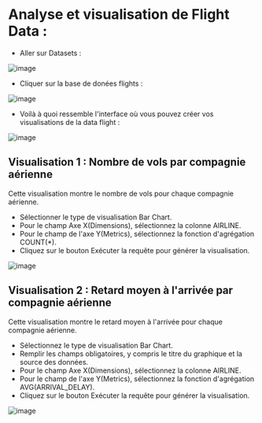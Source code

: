 # Analyse et visualisation de Flight Data :

- Aller sur Datasets : 

![image](https://user-images.githubusercontent.com/123749462/230634813-2cd6920b-2cd1-4719-867b-2450f4c51466.png)

- Cliquer sur la base de donées flights :

![image](https://user-images.githubusercontent.com/123749462/230635653-6784e4a5-86fa-47d9-b3d5-8faf31767e6d.png)

- Voilà à quoi ressemble l'interface où vous pouvez créer vos visualisations de la data flight :

![image](https://user-images.githubusercontent.com/123749462/230751632-05f0a951-c25f-4115-a26e-52c1bd5ecf1b.png)

## Visualisation 1 : Nombre de vols par compagnie aérienne
Cette visualisation montre le nombre de vols pour chaque compagnie aérienne.

- Sélectionner le type de visualisation Bar Chart.
- Pour le champ Axe X(Dimensions), sélectionnez la colonne AIRLINE.
- Pour le champ de l'axe Y(Metrics), sélectionnez la fonction d'agrégation COUNT(*).
- Cliquez sur le bouton Exécuter la requête pour générer la visualisation.

![image](https://user-images.githubusercontent.com/123749462/230803352-d8cf650c-148f-46d0-b57e-54e795777d46.png)

## Visualisation 2 : Retard moyen à l'arrivée par compagnie aérienne
Cette visualisation montre le retard moyen à l'arrivée pour chaque compagnie aérienne.

- Sélectionnez le type de visualisation Bar Chart.
- Remplir les champs obligatoires, y compris le titre du graphique et la source des données.
- Pour le champ Axe X(Dimensions), sélectionnez la colonne AIRLINE.
- Pour le champ de l'axe Y(Metrics), sélectionnez la fonction d'agrégation AVG(ARRIVAL_DELAY).
- Cliquez sur le bouton Exécuter la requête pour générer la visualisation.

![image](https://user-images.githubusercontent.com/123749462/230803773-9b35d577-981a-4f39-997c-af24507de618.png)
